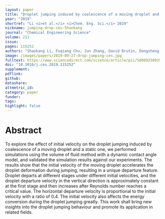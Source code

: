 ```yaml
---
layout: paper
title: "Droplet jumping induced by coalescence of a moving droplet and a staticone: Effect of initial velocity"
year: "2019"
shortref: "Li <i>et al.</i> <i>Chem. Eng. Sci.</i> 2019"
nickname: jumping-drop-ces-Shaokang
journal: "Chemical Engineering Science"
volume: 211
issue:
pages: 115252
authors: "Shaokang Li, Fuqiang Chu, Jun Zhang, David Brutin, Dongsheng Wen"
image: /images/papers/2019-09-27-drop-jumping-ces.jpg
fulltext: https://www.sciencedirect.com/science/article/pii/S0009250919307420
doi: "10.1016/j.ces.2019.115252" 
supplement: 
pdflink:
github:
datashare: 
altmetric_id: 
category: paper
funder: 
tags: 
highlight: false
---
```


# Abstract 

To explore the effect of initial velocity on the droplet jumping induced by coalescence of a moving droplet and a static one, we performed simulations using the volume of fluid method with a dynamic contact angle model, and validated the simulation results against our experiments. The results show that the initial velocity of the moving droplet accelerates the droplet deformation during jumping, resulting in a unique departure feature. Droplet departs at different stages under different initial velocities, and the droplet departure velocity in the vertical direction is approximately constant at the first stage and then increases after Reynolds number reaches a critical value. The horizontal departure velocity is proportional to the initial velocity with a ratio of 0.4. The initial velocity also affects the energy conversion during the droplet jumping greatly. This work shall bring new insights into the droplet jumping behaviour and promote its application in related fields.
